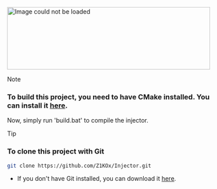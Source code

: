 <img src="https://cdn.discordapp.com/attachments/847075046329679903/1244424817801957437/brave-HSoN9lpqE5-unscreen.gif?ex=6664e26c&is=666390ec&hm=01f1e0d674580916c28fefc054374c0adbdaac910c460a288e096b6165ee5cfc&" alt="Image could not be loaded" width="474" height="146">

> [!NOTE]
> ### To build this project, you need to have CMake installed. You can install it <a href="https://cmake.org/download/" target="_blank">here</a>.
>   
> Now, simply run 'build.bat' to compile the injector.

> [!TIP]
> ### To clone this project with Git
> ```bash
> git clone https://github.com/Z1KOx/Injector.git
> ```
> - If you don't have Git installed, you can download it <a href="https://git-scm.com/downloads" target="_blank">here</a>.

